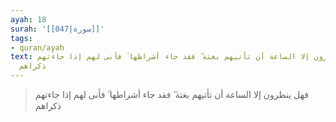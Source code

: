```yaml
---
ayah: 18
surah: '[[047|سورة]]'
tags:
- quran/ayah
text: فهل ينظرون إلا الساعة أن تأتيهم بغتة ۖ فقد جاء أشراطها ۚ فأنى لهم إذا جاءتهم
  ذكراهم
---
```

> فهل ينظرون إلا الساعة أن تأتيهم بغتة ۖ فقد جاء أشراطها ۚ فأنى لهم إذا جاءتهم ذكراهم
